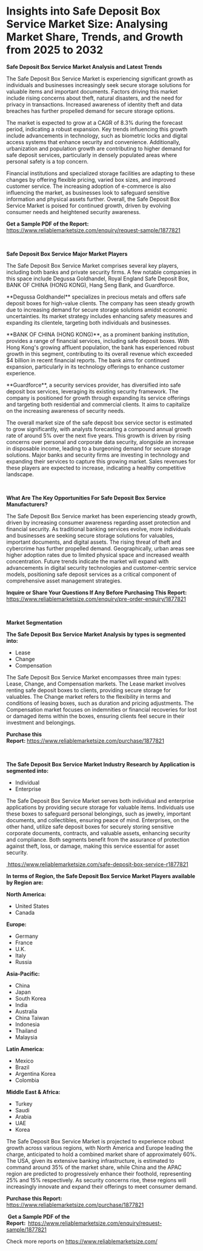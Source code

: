 <p><h1>Insights into Safe Deposit Box Service Market Size: Analysing Market Share, Trends, and Growth from 2025 to 2032</h1></p><p><strong>Safe Deposit Box Service Market Analysis and Latest Trends</strong></p>
<p><p>The Safe Deposit Box Service Market is experiencing significant growth as individuals and businesses increasingly seek secure storage solutions for valuable items and important documents. Factors driving this market include rising concerns about theft, natural disasters, and the need for privacy in transactions. Increased awareness of identity theft and data breaches has further propelled demand for secure storage options.</p><p>The market is expected to grow at a CAGR of 8.3% during the forecast period, indicating a robust expansion. Key trends influencing this growth include advancements in technology, such as biometric locks and digital access systems that enhance security and convenience. Additionally, urbanization and population growth are contributing to higher demand for safe deposit services, particularly in densely populated areas where personal safety is a top concern.</p><p>Financial institutions and specialized storage facilities are adapting to these changes by offering flexible pricing, varied box sizes, and improved customer service. The increasing adoption of e-commerce is also influencing the market, as businesses look to safeguard sensitive information and physical assets further. Overall, the Safe Deposit Box Service Market is poised for continued growth, driven by evolving consumer needs and heightened security awareness.</p></p>
<p><strong>Get a Sample PDF of the Report:&nbsp;</strong> <a href="https://www.reliablemarketsize.com/enquiry/request-sample/1877821?utm_campaign=3009&utm_medium=2&utm_source=Github&utm_content=ia&utm_term=11032025&utm_id=safe-deposit-box-service">https://www.reliablemarketsize.com/enquiry/request-sample/1877821</a></p>
<p>&nbsp;</p>
<p><strong>Safe Deposit Box Service Major Market Players</strong></p>
<p><p>The Safe Deposit Box Service Market comprises several key players, including both banks and private security firms. A few notable companies in this space include Degussa Goldhandel, Royal England Safe Deposit Box, BANK OF CHINA (HONG KONG), Hang Seng Bank, and Guardforce.</p><p>**Degussa Goldhandel** specializes in precious metals and offers safe deposit boxes for high-value clients. The company has seen steady growth due to increasing demand for secure storage solutions amidst economic uncertainties. Its market strategy includes enhancing safety measures and expanding its clientele, targeting both individuals and businesses.</p><p>**BANK OF CHINA (HONG KONG)**, as a prominent banking institution, provides a range of financial services, including safe deposit boxes. With Hong Kong's growing affluent population, the bank has experienced robust growth in this segment, contributing to its overall revenue which exceeded $4 billion in recent financial reports. The bank aims for continued expansion, particularly in its technology offerings to enhance customer experience.</p><p>**Guardforce**, a security services provider, has diversified into safe deposit box services, leveraging its existing security framework. The company is positioned for growth through expanding its service offerings and targeting both residential and commercial clients. It aims to capitalize on the increasing awareness of security needs.</p><p>The overall market size of the safe deposit box service sector is estimated to grow significantly, with analysts forecasting a compound annual growth rate of around 5% over the next five years. This growth is driven by rising concerns over personal and corporate data security, alongside an increase in disposable income, leading to a burgeoning demand for secure storage solutions. Major banks and security firms are investing in technology and expanding their services to capture this growing market. Sales revenues for these players are expected to increase, indicating a healthy competitive landscape.</p></p>
<p>&nbsp;</p>
<p><strong>What Are The Key Opportunities For Safe Deposit Box Service Manufacturers?</strong></p>
<p><p>The Safe Deposit Box Service market has been experiencing steady growth, driven by increasing consumer awareness regarding asset protection and financial security. As traditional banking services evolve, more individuals and businesses are seeking secure storage solutions for valuables, important documents, and digital assets. The rising threat of theft and cybercrime has further propelled demand. Geographically, urban areas see higher adoption rates due to limited physical space and increased wealth concentration. Future trends indicate the market will expand with advancements in digital security technologies and customer-centric service models, positioning safe deposit services as a critical component of comprehensive asset management strategies.</p></p>
<p><strong>Inquire or Share Your Questions If Any Before Purchasing This Report:</strong> <a href="https://www.reliablemarketsize.com/enquiry/pre-order-enquiry/1877821?utm_campaign=3009&utm_medium=2&utm_source=Github&utm_content=ia&utm_term=11032025&utm_id=safe-deposit-box-service">https://www.reliablemarketsize.com/enquiry/pre-order-enquiry/1877821</a></p>
<p>&nbsp;</p>
<p><strong>Market Segmentation</strong></p>
<p><strong>The Safe Deposit Box Service Market Analysis by types is segmented into:</strong></p>
<p><ul><li>Lease</li><li>Change</li><li>Compensation</li></ul></p>
<p><p>The Safe Deposit Box Service Market encompasses three main types: Lease, Change, and Compensation markets. The Lease market involves renting safe deposit boxes to clients, providing secure storage for valuables. The Change market refers to the flexibility in terms and conditions of leasing boxes, such as duration and pricing adjustments. The Compensation market focuses on indemnities or financial recoveries for lost or damaged items within the boxes, ensuring clients feel secure in their investment and belongings.</p></p>
<p><strong>Purchase this Report:&nbsp;</strong><a href="https://www.reliablemarketsize.com/purchase/1877821?utm_campaign=3009&utm_medium=2&utm_source=Github&utm_content=ia&utm_term=11032025&utm_id=safe-deposit-box-service">https://www.reliablemarketsize.com/purchase/1877821</a></p>
<p>&nbsp;</p>
<p><strong>The Safe Deposit Box Service Market Industry Research by Application is segmented into:</strong></p>
<p><ul><li>Individual</li><li>Enterprise</li></ul></p>
<p><p>The Safe Deposit Box Service Market serves both individual and enterprise applications by providing secure storage for valuable items. Individuals use these boxes to safeguard personal belongings, such as jewelry, important documents, and collectibles, ensuring peace of mind. Enterprises, on the other hand, utilize safe deposit boxes for securely storing sensitive corporate documents, contracts, and valuable assets, enhancing security and compliance. Both segments benefit from the assurance of protection against theft, loss, or damage, making this service essential for asset security.</p></p>
<p><a href="https://www.reliablemarketsize.com/safe-deposit-box-service-r1877821?utm_campaign=3009&utm_medium=2&utm_source=Github&utm_content=ia&utm_term=11032025&utm_id=safe-deposit-box-service">&nbsp;https://www.reliablemarketsize.com/safe-deposit-box-service-r1877821</a></p>
<p><strong>In terms of Region, the Safe Deposit Box Service Market Players available by Region are:</strong></p>
<p>
    <p> <strong> North America: </strong>
        <ul>
            <li>United States</li>
            <li>Canada</li>
        </ul>
        </p> 
    <p> <strong> Europe: </strong>
        <ul>
            <li>Germany</li>
            <li>France</li>
            <li>U.K.</li>
            <li>Italy</li>
            <li>Russia</li>
        </ul>
        </p> 
    <p> <strong> Asia-Pacific: </strong>
        <ul>
            <li>China</li>
            <li>Japan</li>
            <li>South Korea</li>
            <li>India</li>
            <li>Australia</li>
            <li>China Taiwan</li>
            <li>Indonesia</li>
            <li>Thailand</li>
            <li>Malaysia</li>
        </ul>
        </p> 
    <p> <strong> Latin America: </strong>
        <ul>
            <li>Mexico</li>
            <li>Brazil</li>
            <li>Argentina Korea</li>
            <li>Colombia</li>
        </ul>
        </p> 
    <p> <strong> Middle East & Africa: </strong>
        <ul>
            <li>Turkey</li>
            <li>Saudi</li>
            <li>Arabia</li>
            <li>UAE</li>
            <li>Korea</li>
        </ul>
    </p>
    </p>
<p><p>The Safe Deposit Box Service Market is projected to experience robust growth across various regions, with North America and Europe leading the charge, anticipated to hold a combined market share of approximately 60%. The USA, given its extensive banking infrastructure, is estimated to command around 35% of the market share, while China and the APAC region are predicted to progressively enhance their foothold, representing 25% and 15% respectively. As security concerns rise, these regions will increasingly innovate and expand their offerings to meet consumer demand.</p></p>
<p><strong>Purchase this Report: </strong><a href="https://www.reliablemarketsize.com/purchase/1877821?utm_campaign=3009&utm_medium=2&utm_source=Github&utm_content=ia&utm_term=11032025&utm_id=safe-deposit-box-service">https://www.reliablemarketsize.com/purchase/1877821</a></p>
<p>&nbsp;<strong>Get a Sample PDF of the Report:&nbsp;&nbsp;</strong><a href="https://www.reliablemarketsize.com/enquiry/request-sample/1877821?utm_campaign=3009&utm_medium=2&utm_source=Github&utm_content=ia&utm_term=11032025&utm_id=safe-deposit-box-service">https://www.reliablemarketsize.com/enquiry/request-sample/1877821</a></p>
<p><strong></strong></p>
<p>Check more reports on <a href="https://www.reliablemarketsize.com/?utm_campaign=3009&utm_medium=2&utm_source=Github&utm_content=ia&utm_term=11032025&utm_id=safe-deposit-box-service">https://www.reliablemarketsize.com/</a></p>